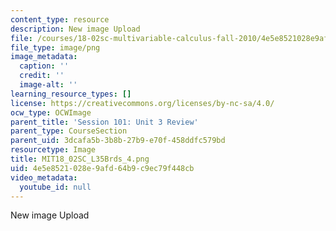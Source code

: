 ```yaml
---
content_type: resource
description: New image Upload
file: /courses/18-02sc-multivariable-calculus-fall-2010/4e5e8521028e9afd64b9c9ec79f448cb_MIT18_02SC_L35Brds_4.png
file_type: image/png
image_metadata:
  caption: ''
  credit: ''
  image-alt: ''
learning_resource_types: []
license: https://creativecommons.org/licenses/by-nc-sa/4.0/
ocw_type: OCWImage
parent_title: 'Session 101: Unit 3 Review'
parent_type: CourseSection
parent_uid: 3dcafa5b-3b8b-27b9-e70f-458ddfc579bd
resourcetype: Image
title: MIT18_02SC_L35Brds_4.png
uid: 4e5e8521-028e-9afd-64b9-c9ec79f448cb
video_metadata:
  youtube_id: null
---
```

New image Upload